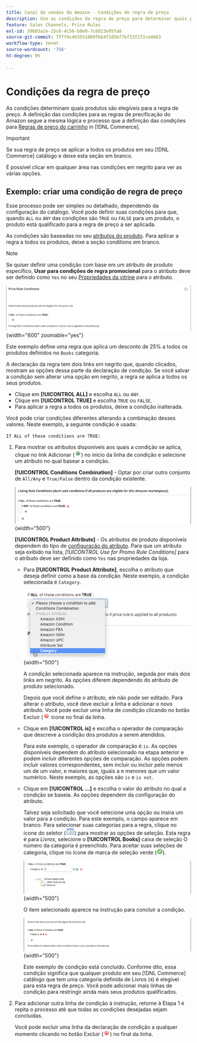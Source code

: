 ```yaml
---
title: Canal de vendas da Amazon - Condições de regra de preço
description: Use as condições da regra de preço para determinar quais produtos são elegíveis para a regra de preço de lista.
feature: Sales Channels, Price Rules
exl-id: 39b03a2e-15c6-4c56-b0e0-7c6823e95fa8
source-git-commit: 7fff4c463551089fb64f2d5bf7bf23f272ce4663
workflow-type: tm+mt
source-wordcount: '756'
ht-degree: 0%

---
```


# Condições da regra de preço

As condições determinam quais produtos são elegíveis para a regra de preço. A definição das condições para as regras de precificação do Amazon segue a mesma lógica e processo que a definição das condições para [Regras de preço do carrinho](https://experienceleague.adobe.com/docs/commerce-admin/marketing/promotions/cart-rules/price-rules-cart.html) in [!DNL Commerce].

>[!IMPORTANT]
>
>Se sua regra de preço se aplicar a todos os produtos em seu [!DNL Commerce] catálogo e deixe esta seção em branco.

É possível clicar em qualquer área nas condições em negrito para ver as várias opções.

## Exemplo: criar uma condição de regra de preço

Esse processo pode ser simples ou detalhado, dependendo da configuração do catálogo. Você pode definir suas condições para que, quando `ALL` ou `ANY` das condições são `TRUE` ou `FALSE` para um produto, o produto está qualificado para a regra de preço a ser aplicada.

As condições são baseadas no seu [atributos do produto](https://experienceleague.adobe.com/docs/commerce-admin/catalog/product-attributes/product-attributes.html). Para aplicar a regra a todos os produtos, deixe a seção conditions em branco.

>[!NOTE]
>
>Se quiser definir uma condição com base em um atributo de produto específico, **Usar para condições de regra promocional** para o atributo deve ser definido como `Yes` no seu [Propriedades da vitrine](https://experienceleague.adobe.com/docs/commerce-admin/catalog/product-attributes/create/attribute-product-create.html) para o atributo.

![Condição de regra de preço - linha 1](assets/ob-price-rules-condition-1.png){width="600" zoomable="yes"}

Este exemplo define uma regra que aplica um desconto de 25% a todos os produtos definidos no `Books` categoria.

A declaração da regra tem dois links em negrito que, quando clicados, mostram as opções dessa parte da declaração de condição. Se você salvar a condição sem alterar uma opção em negrito, a regra se aplica a todos os seus produtos.

- Clique em **[!UICONTROL ALL]** e escolha `ALL` ou `ANY`.
- Clique em **[!UICONTROL TRUE]** e escolha `TRUE` ou `FALSE`.
- Para aplicar a regra a todos os produtos, deixe a condição inalterada.

Você pode criar condições diferentes alterando a combinação desses valores. Neste exemplo, a seguinte condição é usada:

`If ALL of these conditions are TRUE:`

1. Para mostrar os atributos disponíveis aos quais a condição se aplica, clique no link Adicionar (![Ícone Adicionar](assets/btn-add-grn.png)) no início da linha de condição e selecione um atributo no qual basear a condição.

   **[!UICONTROL Conditions Combination]** - Optar por criar outro conjunto de `All/Any` e `True/False` dentro da condição existente.

   ![Combinação de condições da regra de preço](assets/ob-conditions-combinations.png){width="500"}

   **[!UICONTROL Product Attribute]** - Os atributos de produto disponíveis dependem do tipo de [configuração do atributo](https://experienceleague.adobe.com/docs/commerce-admin/catalog/product-attributes/create/attribute-product-create.html). Para que um atributo seja exibido na lista, *[!UICONTROL Use for Promo Rule Conditions]* para o atributo deve ser definido como `Yes` nas propriedades da loja.

   - Para **[!UICONTROL Product Attribute]**, escolha o atributo que deseja definir como a base da condição. Neste exemplo, a condição selecionada é `Category`.

     ![Condição de regra de preço - linha 2, parte 2](assets/ob-price-rule-condition-2.png){width="500"}

     A condição selecionada aparece na instrução, seguida por mais dois links em negrito. As opções diferem dependendo do atributo de produto selecionado.

     Depois que você define o atributo, ele não pode ser editado. Para alterar o atributo, você deve excluir a linha e adicionar o novo atributo. Você pode excluir uma linha de condição clicando no botão Excluir (![Ícone Excluir](assets/btn-del-red.png) ícone no final da linha.

   - Clique em **[!UICONTROL is]** e escolha o operador de comparação que descreve a condição dos produtos a serem atendidos.

     Para este exemplo, o operador de comparação é `is`. As opções disponíveis dependem do atributo selecionado na etapa anterior e podem incluir diferentes opções de comparação. As opções podem incluir valores correspondentes, sem incluir ou incluir pelo menos um de um valor, e maiores que, iguais a e menores que um valor numérico. Neste exemplo, as opções são `is` e `is not`.

   - Clique em **[!UICONTROL ...]** e escolha o valor do atributo no qual a condição se baseia. As opções dependem da configuração do atributo.

     Talvez seja solicitado que você selecione uma opção ou insira um valor para a condição. Para este exemplo, o campo aparece em branco. Para selecionar suas categorias para a regra, clique no ícone do seletor (![Ícone do seletor](assets/btn-chooser.png)) para mostrar as opções de seleção. Esta regra é para _Livros_, selecione o **[!UICONTROL Books]** caixa de seleção O número da categoria é preenchido. Para aceitar suas seleções de categoria, clique no ícone de marca de seleção verde (![Ícone de marca de seleção](assets/btn-check-mark-green.png)).

     ![Condição de regra de preço - linha 2, parte 3](assets/ob-price-rule-condition-3.png){width="500"}

     O item selecionado aparece na instrução para concluir a condição.

     ![Condição de regra de preço - linha 2, parte 4](assets/ob-price-rule-condition-4.png){width="500"}

     Este exemplo de condição está concluído. Conforme dito, essa condição significa que qualquer produto em seu [!DNL Commerce] catálogo que tem uma categoria definida de Livros (`4`) é elegível para esta regra de preço. Você pode adicionar mais linhas de condição para restringir ainda mais seus produtos qualificados.

1. Para adicionar outra linha de condição à instrução, retorne à Etapa 1 e repita o processo até que todas as condições desejadas sejam concluídas.

   Você pode excluir uma linha da declaração de condição a qualquer momento clicando no botão Excluir (![Ícone Excluir](assets/btn-del-red.png)) no final da linha.
